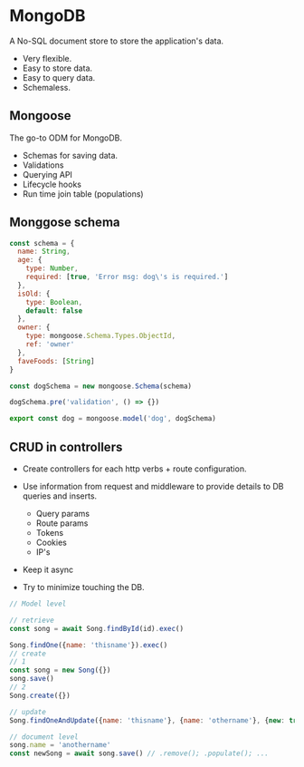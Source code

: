 # MongoDB

A No-SQL document store to store the application's data.

- Very flexible.
- Easy to store data.
- Easy to query data.
- Schemaless.

## Mongoose

The go-to ODM for MongoDB.

- Schemas for saving data.
- Validations
- Querying API
- Lifecycle hooks
- Run time join table (populations)

## Monggose schema

```javascript
const schema = {
  name: String,
  age: {
    type: Number,
    required: [true, 'Error msg: dog\'s is required.']
  },
  isOld: {
    type: Boolean,
    default: false
  },
  owner: {
    type: mongoose.Schema.Types.ObjectId,
    ref: 'owner'
  },
  faveFoods: [String]
}

const dogSchema = new mongoose.Schema(schema)

dogSchema.pre('validation', () => {})

export const dog = mongoose.model('dog', dogSchema)

```

## CRUD in controllers

- Create controllers for each http verbs + route configuration.

- Use information from request and middleware to provide details to DB queries and inserts.

  - Query params
  - Route params
  - Tokens
  - Cookies
  - IP's

- Keep it async
- Try to minimize touching the DB.

```javascript
// Model level

// retrieve
const song = await Song.findById(id).exec()

Song.findOne({name: 'thisname'}).exec()
// create
// 1
const song = new Song({})
song.save()
// 2
Song.create({})

// update
Song.findOneAndUpdate({name: 'thisname'}, {name: 'othername'}, {new: true})

// document level
song.name = 'anothername'
const newSong = await song.save() // .remove(); .populate(); ...
```